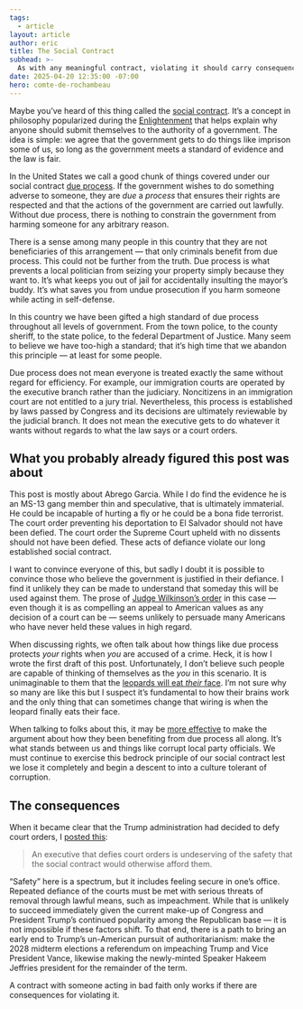 ```yaml
---
tags:
  - article
layout: article
author: eric
title: The Social Contract
subhead: >-
  As with any meaningful contract, violating it should carry consequences.
date: 2025-04-20 12:35:00 -07:00
hero: comte-de-rochambeau
---
```


Maybe you’ve heard of this thing called the [social contract]. It’s a concept in philosophy
popularized during the [Enlightenment] that helps explain why anyone should submit
themselves to the authority of a government. The idea is simple: we agree that the
government gets to do things like imprison some of us, so long as the government meets a
standard of evidence and the law is fair.

[social contract]: https://en.wikipedia.org/wiki/Social_contract
[enlightenment]: https://en.wikipedia.org/wiki/Age_of_Enlightenment

In the United States we call a good chunk of things covered under our social contract [due
process]. If the government wishes to do something adverse to someone, they are _due_ a
_process_ that ensures their rights are respected and that the actions of the government are
carried out lawfully. Without due process, there is nothing to constrain the government from
harming someone for any arbitrary reason.

[due process]: https://en.wikipedia.org/wiki/Due_process

There is a sense among many people in this country that they are not beneficiaries of this
arrangement — that only criminals benefit from due process. This could not be further from
the truth. Due process is what prevents a local politician from seizing your property simply
because they want to. It’s what keeps you out of jail for accidentally insulting the mayor’s
buddy. It’s what saves you from undue prosecution if you harm someone while acting in
self-defense.

In this country we have been gifted a high standard of due process throughout all levels of
government. From the town police, to the county sheriff, to the state police, to the federal
Department of Justice. Many seem to believe we have too-high a standard; that it’s high time
that we abandon this principle — at least for some people.

Due process does not mean everyone is treated exactly the same without regard for
efficiency. For example, our immigration courts are operated by the executive branch rather
than the judiciary. Noncitizens in an immigration court are not entitled to a jury trial.
Nevertheless, this process is established by laws passed by Congress and its decisions are
ultimately reviewable by the judicial branch. It does not mean the executive gets to do
whatever it wants without regards to what the law says or a court orders.

## What you probably already figured this post was about

This post is mostly about Abrego Garcia. While I do find the evidence he is an MS-13 gang
member thin and speculative, that is ultimately immaterial. He could be incapable of hurting
a fly or he could be a bona fide terrorist. The court order preventing his deportation to El
Salvador should not have been defied. The court order the Supreme Court upheld with no
dissents should not have been defied. These acts of defiance violate our long established
social contract.

I want to convince everyone of this, but sadly I doubt it is possible to convince those who
believe the government is justified in their defiance. I find it unlikely they can be made
to understand that someday this will be used against them. The prose of [Judge Wilkinson’s
order] in this case — even though it is as compelling an appeal to American values as any
decision of a court can be — seems unlikely to persuade many Americans who have never held
these values in high regard.

[judge wilkinson’s order]: ./garcia-v-noem-order-on-appeal.pdf

When discussing rights, we often talk about how things like due process protects _your_
rights when _you_ are accused of a crime. Heck, it is how I wrote the first draft of this
post. Unfortunately, I don’t believe such people are capable of thinking of themselves as
the _you_ in this scenario. It is unimaginable to them that the [leopards will eat _their_
face]. I’m not sure why so many are like this but I suspect it’s fundamental to how their
brains work and the only thing that can sometimes change that wiring is when the leopard
finally eats their face.

[leopards will eat _their_ face]: https://www.reddit.com/r/LeopardsAteMyFace/comments/lt8zlq/a_guide_to_this_subs_explanatory_comment_rule/

When talking to folks about this, it may be [more effective] to make the argument about how
they been benefiting from due process all along. It’s what stands between us and things like
corrupt local party officials. We must continue to exercise this bedrock principle of our
social contract lest we lose it completely and begin a descent to into a culture tolerant of
corruption.

[more effective]: https://mstdn.social/@marick/114367460709809608

## The consequences

When it became clear that the Trump administration had decided to defy court orders, I
[posted this]:

> An executive that defies court orders is undeserving of the safety that the social
> contract would otherwise afford them.

[posted this]: https://mastodon.limulus.net/@eric/114338885155234291

“Safety” here is a spectrum, but it includes feeling secure in one’s office. Repeated
defiance of the courts must be met with serious threats of removal through lawful means,
such as impeachment. While that is unlikely to succeed immediately given the current make-up
of Congress and President Trump’s continued popularity among the Republican base — it is not
impossible if these factors shift. To that end, there is a path to bring an early end to
Trump’s un-American pursuit of authoritarianism: make the 2028 midterm elections a
referendum on impeaching Trump and Vice President Vance, likewise making the newly-minted
Speaker Hakeem Jeffries president for the remainder of the term.

A contract with someone acting in bad faith only works if there are consequences for
violating it.
